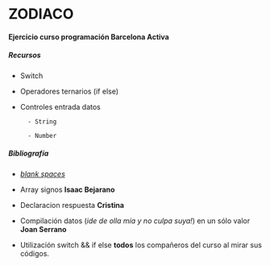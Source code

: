# ZODIACO 

#### Ejercicio curso programaci&oacute;n Barcelona Activa

##### Recursos

- Switch

- Operadores ternarios (if else)

- Controles entrada datos

        - String

        - Number

##### Bibliograf&iacute;a

- *[blank spaces](https://stackoverflow.com/questions/48678081/remove-whitespace-in-a-string-with-javascript)*

- Array signos **Isaac Bejarano**

- Declaracion respuesta **Cristina**

- Compilación datos (*ide de olla mía y no culpa suya!*) en un sólo valor **Joan Serrano**

- Utilización switch && if else **todos** los compañeros del curso al mirar sus códigos.


